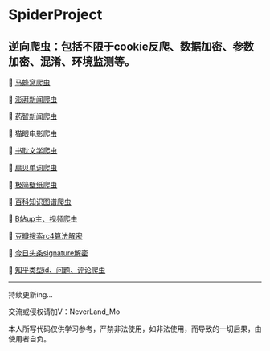 # SpiderProject

## __逆向爬虫：包括不限于cookie反爬、数据加密、参数加密、混淆、环境监测等。__

🚩 [马蜂窝爬虫](https://github.com/Neverlandsyb/SpiderProject/blob/main/MafengwoSpider)

🚩 [澎湃新闻爬虫](https://github.com/Neverlandsyb/SpiderProject/blob/main/PengpaiSpider)

🚩 [药智新闻爬虫](https://github.com/Neverlandsyb/SpiderProject/blob/main/YaozhiNewsSpider)

🚩 [猫眼电影爬虫](https://github.com/Neverlandsyb/SpiderProject/blob/main/MaoyanSpider)

🚩 [书耽文学爬虫](https://github.com/Neverlandsyb/SpiderProject/blob/main/ShudanSpider)

🚩 [扇贝单词爬虫](https://github.com/Neverlandsyb/SpiderProject/blob/main/ShanbeiSpider)

🚩 [极简壁纸爬虫](https://github.com/Neverlandsyb/SpiderProject/blob/main/SimpleSpider)

🚩 [百科知识图谱爬虫](https://github.com/Neverlandsyb/SpiderProject/blob/main/BaiduRelationSpider)

🚩 [B站up主、视频爬虫](https://github.com/Neverlandsyb/SpiderProject/blob/main/BilibiliSpider)

🚩 [豆瓣搜索rc4算法解密](https://github.com/Neverlandsyb/SpiderProject/blob/main/DoubanSpider)

🚩 [今日头条signature解密](https://github.com/Neverlandsyb/SpiderProject/blob/main/ToutiaoSpider)

🚩 [知乎类型id、问题、评论爬虫](https://github.com/Neverlandsyb/SpiderProject/blob/main/ZhihuSpider)

-------------------------------------------------------------------------------------------------------------------------

持续更新ing...

交流或侵权请加V：NeverLand_Mo

本人所写代码仅供学习参考，严禁非法使用，如非法使用，而导致的一切后果，由使用者自负。
